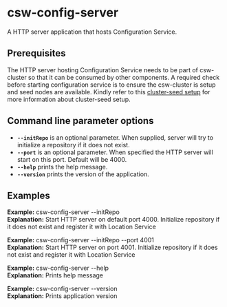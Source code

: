 # csw-config-server

A HTTP server application that hosts Configuration Service.
  
## Prerequisites
The HTTP server hosting Configuration Service needs to be part of csw-cluster so that it can be consumed by other components.
A required check before starting configuration service is to ensure the csw-cluster is setup and seed nodes are available.
Kindly refer to this [cluster-seed setup](https://tmtsoftware.github.io/csw-prod/apps/cswclusterseed.html) for more information about cluster-seed setup.

## Command line parameter options

* **`--initRepo`** is an optional parameter. When supplied, server will try to initialize a repository if it does not exist.
* **`--port`** is an optional parameter. When specified the HTTP server will start on this port. Default will be 4000.
* **`--help`** prints the help message.
* **`--version`** prints the version of the application.

## Examples

**Example:** csw-config-server --initRepo  
**Explanation:** Start HTTP server on default port 4000. Initialize repository if it does not exist and register it with Location Service
 
**Example:** csw-config-server --initRepo --port 4001  
**Explanation:** Start HTTP server on port 4001. Initialize repository if it does not exist and register it with Location Service 

**Example:** csw-config-server --help  
**Explanation:** Prints help message

**Example:** csw-config-server --version  
**Explanation:** Prints application version